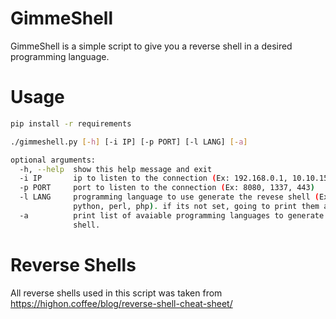 # GimmeShell

GimmeShell is a simple script to give you a reverse shell in a desired programming language.

# Usage

```sh
pip install -r requirements
```

```sh
./gimmeshell.py [-h] [-i IP] [-p PORT] [-l LANG] [-a]

optional arguments:
  -h, --help  show this help message and exit
  -i IP       ip to listen to the connection (Ex: 192.168.0.1, 10.10.15.10)
  -p PORT     port to listen to the connection (Ex: 8080, 1337, 443)
  -l LANG     programming language to use generate the revese shell (Ex:
              python, perl, php). if its not set, going to print them all
  -a          print list of avaiable programming languages to generate reverse
              shell.
```

# Reverse Shells

All reverse shells used in this script was taken from https://highon.coffee/blog/reverse-shell-cheat-sheet/
  

